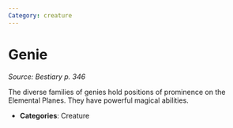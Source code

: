 ```yaml
---
Category: creature
---
```

# Genie  
*Source: Bestiary p. 346*  

The diverse families of genies hold positions of prominence on the Elemental Planes. They have powerful magical abilities.

- **Categories**: Creature